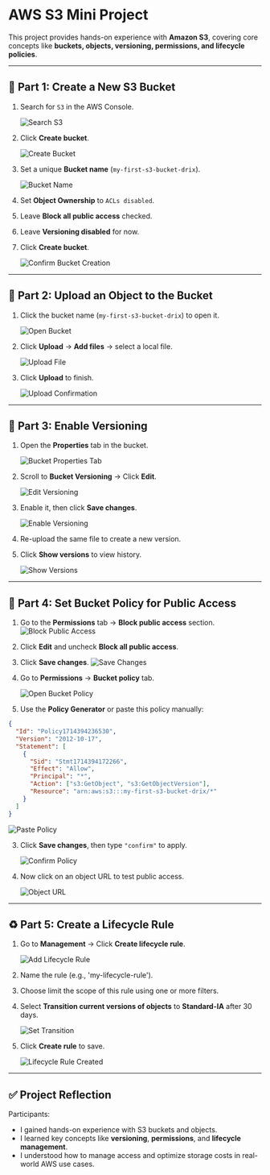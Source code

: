 
# AWS S3 Mini Project

This project provides hands-on experience with **Amazon S3**, covering core concepts like **buckets, objects, versioning, permissions, and lifecycle policies**.

---

## 🧭 Part 1: Create a New S3 Bucket

1. Search for `S3` in the AWS Console.

   ![Search S3](img/s3.png)

2. Click **Create bucket**.

   ![Create Bucket](img/create-bucket-button.png)

3. Set a unique **Bucket name** (`my-first-s3-bucket-drix`).

   ![Bucket Name](img/set-bucket-name.png)

4. Set **Object Ownership** to `ACLs disabled`.

5. Leave **Block all public access** checked.

6. Leave **Versioning disabled** for now.

7. Click **Create bucket**.

   ![Confirm Bucket Creation](img/finalize-create-bucket.png)

---

## 📁 Part 2: Upload an Object to the Bucket

1. Click the bucket name (`my-first-s3-bucket-drix`) to open it.

   ![Open Bucket](img/open-bucket.png)

2. Click **Upload** → **Add files** → select a local file.

   ![Upload File](img/upload-object.png)

3. Click **Upload** to finish.

   ![Upload Confirmation](img/upload-confirmation.png)

---

## 🔄 Part 3: Enable Versioning

1. Open the **Properties** tab in the bucket.

   ![Bucket Properties Tab](img/bucket-properties.png)

2. Scroll to **Bucket Versioning** → Click **Edit**.

   ![Edit Versioning](img/edit-versioning.png)

3. Enable it, then click **Save changes**.

   ![Enable Versioning](img/enable-versioning.png)

4. Re-upload the same file to create a new version.

5. Click **Show versions** to view history.

   ![Show Versions](img/show-versions.png)

---

## 🔐 Part 4: Set Bucket Policy for Public Access

1. Go to the **Permissions** tab → **Block public access** section.
   ![Block Public Access](img/block-public-access.png)
2. Click **Edit** and uncheck **Block all public access**.
3. Click **Save changes**.
   ![Save Changes](img/save-changes.png)

4. Go to **Permissions** → **Bucket policy** tab.

   ![Open Bucket Policy](img/open-bucket-policy.png)

5. Use the **Policy Generator** or paste this policy manually:

```json
{
  "Id": "Policy1714394236530",
  "Version": "2012-10-17",
  "Statement": [
    {
      "Sid": "Stmt1714394172266",
      "Effect": "Allow",
      "Principal": "*",
      "Action": ["s3:GetObject", "s3:GetObjectVersion"],
      "Resource": "arn:aws:s3:::my-first-s3-bucket-drix/*"
    }
  ]
}
```

   ![Paste Policy](img/Paste-plicy.png)

3. Click **Save changes**, then type `"confirm"` to apply.

   ![Confirm Policy](img/confirm-public-access.png)

4. Now click on an object URL to test public access.

   ![Object URL](img/click-object-url.png)

---

## ♻️ Part 5: Create a Lifecycle Rule

1. Go to **Management** → Click **Create lifecycle rule**.

   ![Add Lifecycle Rule](img/add-lifecycle-rule.png)

2. Name the rule (e.g., 'my-lifecycle-rule').

3. Choose limit the scope of this rule using one or more filters.

4. Select **Transition current versions of objects** to **Standard-IA** after 30 days.

   ![Set Transition](img/set-transition.png)

5. Click **Create rule** to save.

   ![Lifecycle Rule Created](img/lifecycle-rule-created.png)

---

## ✅ Project Reflection

Participants:
- I gained hands-on experience with S3 buckets and objects.
- I learned key concepts like **versioning**, **permissions**, and **lifecycle management**.
- I understood how to manage access and optimize storage costs in real-world AWS use cases.
